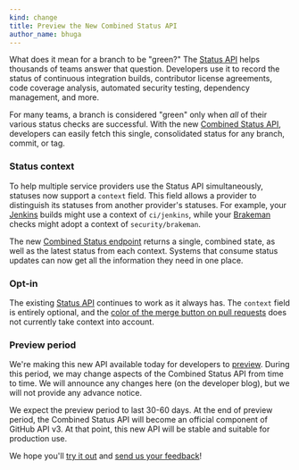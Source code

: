 ```yaml
---
kind: change
title: Preview the New Combined Status API
author_name: bhuga
---
```


What does it mean for a branch to be "green?" The [Status API][status-api] helps
thousands of teams answer that question. Developers use it to record the status
of continuous integration builds, contributor license agreements, code coverage
analysis, automated security testing, dependency management, and more.

For many teams, a branch is considered "green" only when _all_ of their various
status checks are successful. With the new [Combined Status
API][combined-status-api], developers can easily fetch this single, consolidated
status for any branch, commit, or tag.

### Status context

To help multiple service providers use the Status API simultaneously, statuses
now support a `context` field. This field allows a provider to distinguish its
statuses from another provider's statuses. For example, your [Jenkins][] builds
might use a context of `ci/jenkins`, while your [Brakeman][] checks might adopt a
context of `security/brakeman`.

The new [Combined Status endpoint][combined-status-api] returns a single,
combined state, as well as the latest status from each context. Systems that
consume status updates can now get all the information they need in one place.

### Opt-in

The existing [Status API][list-statuses] continues to work as it always has. The
`context` field is entirely optional, and the [color of the merge button on pull
requests](https://github.com/blog/1227-commit-status-api) does not currently
take context into account.

### Preview period

We're making this new API available today for developers to
[preview][status-api]. During this period, we may change aspects of the Combined
Status API from time to time. We will announce any changes here (on the
developer blog), but we will not provide any advance notice.

We expect the preview period to last 30-60 days. At the end of preview period,
the Combined Status API will become an official component of GitHub API v3. At
that point, this new API will be stable and suitable for production use.

We hope you'll [try it out][status-api] and [send us your feedback][contact]!

[status-api]: /v3/repos/statuses/
[contact]: https://github.com/contact?form[subject]=Combined+Status+API
[combined-status-api]: /v3/repos/statuses/#get-the-combined-status-for-a-specific-ref
[create-a-status]: /v3/repos/statuses/#create-a-status
[brakeman]: http://brakemanscanner.org/
[jenkins]: http://jenkins-ci.org/
[list-statuses]: /v3/repos/statuses/#list-statuses-for-a-specific-ref
